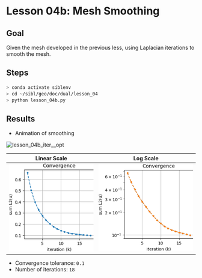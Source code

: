 # Lesson 04b: Mesh Smoothing

## Goal

Given the mesh developed in the previous less, using Laplacian iterations to smooth the mesh.

## Steps

```bash
> conda activate siblenv
> cd ~/sibl/geo/doc/dual/lesson_04
> python lesson_04b.py
```

## Results

* Animation of smoothing

![lesson_04b_iter__opt](fig/lesson_04b_iter__opt.gif)

Linear Scale | Log Scale
--|--
![lesson_04b_convergence](fig/lesson_04b_convergence.png) | ![lesson_04b_convergence_log](fig/lesson_04b_convergence_log.png)

* Convergence tolerance: `0.1`
* Number of iterations: `18`